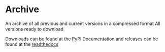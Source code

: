 # Archive

An archive of all previous and current versions in a compressed format
All versions ready to download

Downloads can be found at the [PyPi](https://pypi.org/project/discordwebhook.py/)
Documentation and releases can be found at the [readthedocs](https://discordwebhook.readthedocs.io/en/latest/)
